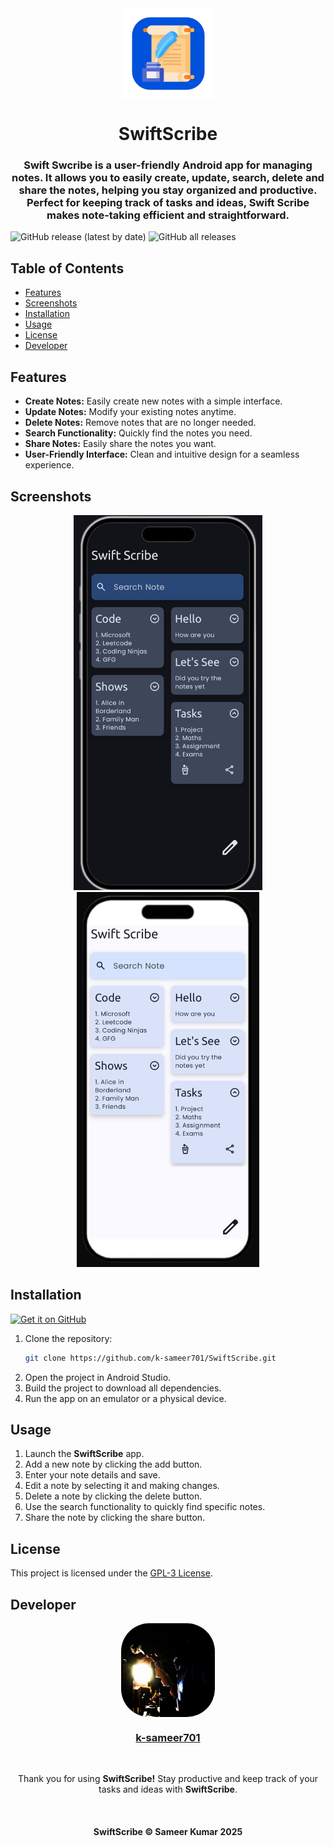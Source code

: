 <div align="center">
    <img src="https://github.com/k-sameer701/SwiftScribe/blob/master/Screenshot/app_icon_preview.png" width="145" height="145" style="display: block; margin: 0 auto"/>
    <h1>SwiftScribe</h1>
    <h3>Swift Swcribe is a user-friendly Android app for managing notes. It allows you to easily create, update, search, delete and share the notes, helping you stay organized and productive. Perfect for keeping track of tasks and ideas, Swift Scribe makes note-taking efficient and straightforward.</h3>
</div>

![GitHub release (latest by date)](https://img.shields.io/github/v/release/k-sameer701/SwiftScribe)
![GitHub all releases](https://img.shields.io/github/downloads/k-sameer701/SwiftScribe/total)

## Table of Contents

- [Features](#features)
- [Screenshots](#screenshots)
- [Installation](#installation)
- [Usage](#usage)
- [License](#license)
- [Developer](#developer)

## Features

- **Create Notes:** Easily create new notes with a simple interface.
- **Update Notes:** Modify your existing notes anytime.
- **Delete Notes:** Remove notes that are no longer needed.
- **Search Functionality:** Quickly find the notes you need.
- **Share Notes:** Easily share the notes you want.
- **User-Friendly Interface:** Clean and intuitive design for a seamless experience.

## Screenshots

<div align="center">
    <img height="600px" src="https://github.com/k-sameer701/SwiftScribe/blob/master/Screenshot/Dark.png" />
    <img height="600px" src="https://github.com/k-sameer701/SwiftScribe/blob/master/Screenshot/Light.png" />
</div>

## Installation

[<img src="https://github.com/machiav3lli/oandbackupx/blob/034b226cea5c1b30eb4f6a6f313e4dadcbb0ece4/badge_github.png"
    alt="Get it on GitHub"
    height="80">](https://github.com/k-sameer701/SwiftScribe/releases/latest)


1. Clone the repository:
    ```sh
    git clone https://github.com/k-sameer701/SwiftScribe.git
    ```
2. Open the project in Android Studio.
3. Build the project to download all dependencies.
4. Run the app on an emulator or a physical device.

## Usage

1. Launch the **SwiftScribe** app.
2. Add a new note by clicking the add button.
3. Enter your note details and save.
4. Edit a note by selecting it and making changes.
5. Delete a note by clicking the delete button.
6. Use the search functionality to quickly find specific notes.
7. Share the note by clicking the share button.

## License

This project is licensed under the [GPL-3 License](LICENSE).

## Developer

<div align="center">
    <img src="https://github.com/k-sameer701/k-sameer701.github.io/blob/main/img/Profilees.jpg" width="150" height="150" style="border-radius: 30%; display: block; margin: 0 auto"/>
    <h3><a href="https://github.com/k-sameer701">k-sameer701</a></h3>
        <br/>
        <p>Thank you for using <strong>SwiftScribe!</strong> Stay productive and keep track of your tasks and ideas with <strong>SwiftScribe</strong>.</p>
</div>

<br/>
<div align="center">
    <h4>SwiftScribe &copy Sameer Kumar 2025</h4>
</div>
